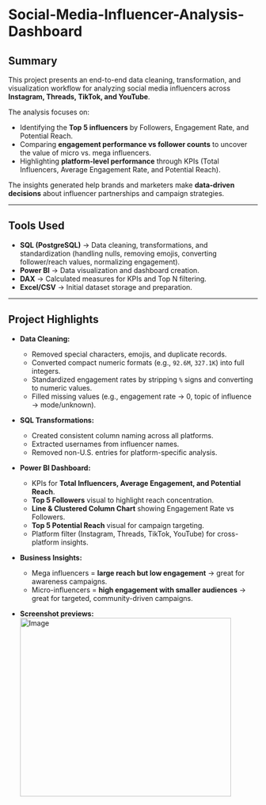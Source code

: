 # Social-Media-Influencer-Analysis-Dashboard

## Summary  
This project presents an end-to-end data cleaning, transformation, and visualization workflow for analyzing social media influencers across **Instagram, Threads, TikTok, and YouTube**.  

The analysis focuses on:  
- Identifying the **Top 5 influencers** by Followers, Engagement Rate, and Potential Reach.  
- Comparing **engagement performance vs follower counts** to uncover the value of micro vs. mega influencers.  
- Highlighting **platform-level performance** through KPIs (Total Influencers, Average Engagement Rate, and Potential Reach).  

The insights generated help brands and marketers make **data-driven decisions** about influencer partnerships and campaign strategies.  

---

## Tools Used  
- **SQL (PostgreSQL)** → Data cleaning, transformations, and standardization (handling nulls, removing emojis, converting follower/reach values, normalizing engagement).  
- **Power BI** → Data visualization and dashboard creation.  
- **DAX** → Calculated measures for KPIs and Top N filtering.  
- **Excel/CSV** → Initial dataset storage and preparation.  

---

## Project Highlights  
- **Data Cleaning:**  
  - Removed special characters, emojis, and duplicate records.  
  - Converted compact numeric formats (e.g., `92.6M`, `327.1K`) into full integers.  
  - Standardized engagement rates by stripping `%` signs and converting to numeric values.  
  - Filled missing values (e.g., engagement rate → 0, topic of influence → mode/unknown).  

- **SQL Transformations:**  
  - Created consistent column naming across all platforms.  
  - Extracted usernames from influencer names.  
  - Removed non-U.S. entries for platform-specific analysis.  

- **Power BI Dashboard:**  
  - KPIs for **Total Influencers, Average Engagement, and Potential Reach**.  
  - **Top 5 Followers** visual to highlight reach concentration.  
  - **Line & Clustered Column Chart** showing Engagement Rate vs Followers.  
  - **Top 5 Potential Reach** visual for campaign targeting.  
  - Platform filter (Instagram, Threads, TikTok, YouTube) for cross-platform insights.  

- **Business Insights:**  
  - Mega influencers = **large reach but low engagement** → great for awareness campaigns.  
  - Micro-influencers = **high engagement with smaller audiences** → great for targeted, community-driven campaigns.
    
- **Screenshot previews:**
  <img width="426" height="360" alt="Image" src="https://github.com/user-attachments/assets/26b56771-533f-41f4-a50b-6d96ab8d3064" />

